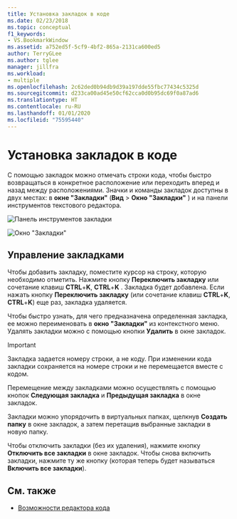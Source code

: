 ```yaml
---
title: Установка закладок в коде
ms.date: 02/23/2018
ms.topic: conceptual
f1_keywords:
- VS.BookmarkWindow
ms.assetid: a752ed5f-5cf9-4bf2-865a-2131ca600ed5
author: TerryGLee
ms.author: tglee
manager: jillfra
ms.workload:
- multiple
ms.openlocfilehash: 2c62ded0b94db9d39a197dde55fbc77434c5325d
ms.sourcegitcommit: d233ca00ad45e50cf62cca0d0b95dc69f0a87ad6
ms.translationtype: HT
ms.contentlocale: ru-RU
ms.lasthandoff: 01/01/2020
ms.locfileid: "75595440"
---
```

# <a name="set-bookmarks-in-code"></a>Установка закладок в коде

С помощью закладок можно отмечать строки кода, чтобы быстро возвращаться в конкретное расположение или переходить вперед и назад между расположениями. Значки и команды закладок доступны в двух местах: в **окне "Закладки"** (**Вид** > **Окно "Закладки"** ) и на панели инструментов текстового редактора.

![Панель инструментов закладки](media/bookmark-toolbar.png)

![Окно "Закладки"](media/bookmark-window.png)

## <a name="manage-bookmarks"></a>Управление закладками

Чтобы добавить закладку, поместите курсор на строку, которую необходимо отметить. Нажмите кнопку **Переключить закладку** или сочетание клавиш **CTRL**+**K**, **CTRL**+**K** . Закладка будет добавлена. Если нажать кнопку **Переключить закладку** (или сочетание клавиш **CTRL**+**K**, **CTRL**+**K**) еще раз, закладка удаляется.

Чтобы быстро узнать, для чего предназначена определенная закладка, ее можно переименовать в **окно "Закладки"** из контекстного меню. Удалять закладки можно с помощью кнопки **Удалить** в окне закладок.

> [!IMPORTANT]
> Закладка задается номеру строки, а не коду. При изменении кода закладки сохраняется на номере строки и не перемещается вместе с кодом.

Перемещение между закладками можно осуществлять с помощью кнопок **Следующая закладка** и **Предыдущая закладка** в окне закладок.

Закладки можно упорядочить в виртуальных папках, щелкнув **Создать папку** в окне закладок, а затем перетащив выбранные закладки в новую папку.

Чтобы отключить закладки (без их удаления), нажмите кнопку **Отключить все закладки** в окне закладок. Чтобы снова включить закладки, нажмите ту же кнопку (которая теперь будет называться **Включить все закладки**).

## <a name="see-also"></a>См. также

- [Возможности редактора кода](../ide/writing-code-in-the-code-and-text-editor.md)

